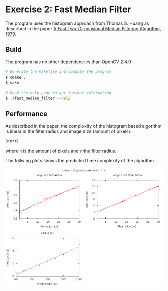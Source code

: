 # Exercise 2: Fast Median Filter

The program uses the histogram approach from Thomas S. Huang as described in the
paper [A Fast Two-Dimensional Median Filtering Algorithm, 1979](https://www.freelists.org/archives/ingsw3/11-2013/pdfNNRwXsvXQN.pdf).

## Build

The program has no other dependencies than OpenCV 2.4.9

```bash
# Generate the Makefile and compile the program
$ cmake .
$ make

# Read the help page to get further information
$ ./fast_median_filter --help
```

## Performance

As described in the paper, the complexity of the histogram based algorithm is linear
in the filter radius and image size (amount of pixels).

    O(n*r)

where `n` is the amount of pixels and `r` the filter radius.

The follwing plots shows the predicted time complexity of the algorithm

![Benchmark linar median filter](benchmark.png)